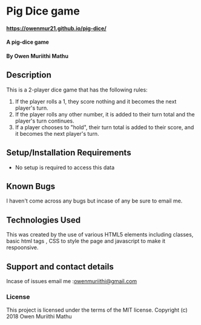 # Pig Dice game
#### https://owenmur21.github.io/pig-dice/
#### A pig-dice game
#### By Owen Muriithi Mathu
## Description
This is a 2-player dice game that has the following rules:
1) If the player rolls a 1, they score nothing and it becomes the next player's turn.
2) If the player rolls any other number, it is added to their turn total and the player's turn continues.
3) If a player chooses to "hold", their turn total is added to their score, and it becomes the next player's turn.

## Setup/Installation Requirements
* No setup is required to access this data
## Known Bugs
I haven't come across any bugs but incase of any be sure to email me.
## Technologies Used
This was created by the use of various HTML5 elements including classes, basic html tags , CSS to style the page and javascript to make it respoonsive.
## Support and contact details
Incase of issues email me :owenmuriithi@gmail.com
### License
This project is licensed under the terms of the MIT license.
Copyright (c) 2018 Owen Muriithi Mathu

